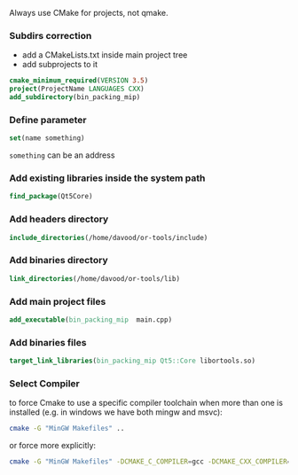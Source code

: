Always use CMake for projects, not qmake.  

### Subdirs correction
* add a CMakeLists.txt inside main project tree  
* add subprojects to it  
```cmake
cmake_minimum_required(VERSION 3.5)
project(ProjectName LANGUAGES CXX)
add_subdirectory(bin_packing_mip)
```

### Define parameter
```cmake
set(name something)
```
`something` can be an address  

### Add existing libraries inside the system path
```cmake
find_package(Qt5Core)
```

### Add headers directory
```cmake
include_directories(/home/davood/or-tools/include)
```
### Add binaries directory
```cmake
link_directories(/home/davood/or-tools/lib)
```

### Add main project files
```cmake
add_executable(bin_packing_mip  main.cpp)
```

### Add binaries files
```cmake
target_link_libraries(bin_packing_mip Qt5::Core libortools.so)
```
### Select Compiler
to force Cmake to use a specific compiler toolchain when more than one is installed (e.g. in windows we have both mingw and msvc):
```sh
cmake -G "MinGW Makefiles" ..
```
or force more explicitly:
```sh
cmake -G "MinGW Makefiles" -DCMAKE_C_COMPILER=gcc -DCMAKE_CXX_COMPILER=g++ ..
```

